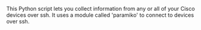 This Python script lets you collect information from any or all of your Cisco devices over ssh. It uses a module called 'paramiko' to connect to devices over ssh. 


